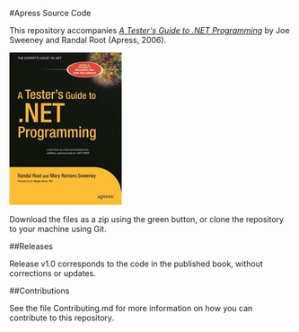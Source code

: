 #Apress Source Code

This repository accompanies [*A Tester's Guide to .NET Programming*](http://www.apress.com/9781590596005) by Joe Sweeney and Randal Root (Apress, 2006).

![Cover image](9781590596005.jpg)

Download the files as a zip using the green button, or clone the repository to your machine using Git.

##Releases

Release v1.0 corresponds to the code in the published book, without corrections or updates.

##Contributions

See the file Contributing.md for more information on how you can contribute to this repository.
